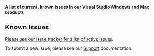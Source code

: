 **A list of current, known issues in our Visual Studio Windows and Mac products**

## Known Issues

[Please see our issue tracker for a list of active issues](https://github.com/mfractor/mfractor-feedback/issues).

To submit a new issue, please see our [Support](/support.md) documentation.
